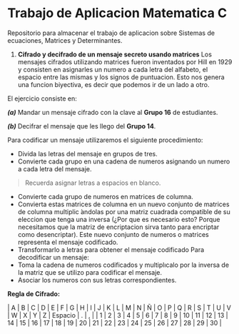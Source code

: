 # Trabajo de Aplicacion Matematica C
Repositorio para almacenar el trabajo de aplicacion sobre Sistemas de ecuaciones, Matrices y Determinantes.


1. **Cifrado y decifrado de un mensaje secreto usando matrices**
Los mensajes cifrados utilizando matrices fueron inventados por Hill en 1929 y consisten en asignarles un numero a cada letra del alfabeto, el espacio entre las mismas y los signos de puntuacion. Esto nos genera una funcion biyectiva, es decir que podemos ir de un lado a otro.

El ejercicio consiste en:

***(a)*** Mandar un mensaje cifrado con la clave al **Grupo 16** de estudiantes.

***(b)*** Decifrar el mensaje que les llego del **Grupo 14**.

Para codificar un mensaje utilizaremos el siguiente procedimiento:

-  Divida las letras del mensaje en grupos de tres.
-  Convierte cada grupo en una cadena de numeros asignando un numero a cada letra del mensaje.

> Recuerda asignar letras a espacios en blanco.

- Convierte cada grupo de numeros en matrices de columna.
- Convierta estas matrices de columna en un nuevo conjunto de matrices de columna multiplic ́andolas por una matriz cuadrada compatible de su eleccion que tenga una inversa (¿Por que es necesario esto? Porque necesitamos que la matriz de encriptacion sirva tanto para encriptar como desencriptar). Este nuevo conjunto de numeros o matrices representa el mensaje codificado.
- Transformarlo a letras para obtener el mensaje codificado
Para decodificar un mensaje:
- Toma la cadena de numeros codificados y multiplıcalo por la inversa de la matriz que se utilizo para codificar el mensaje.
- Asociar los numeros con sus letras correspondientes.

**Regla de Cifrado:**

| A | B | C | D | E | F | G | H | I | J | K | L | M | N | Ñ | O | P | Q | R | S | T | U | V | W | X | Y | Z | Espacio | . | , |
| 1 | 2 | 3 | 4 | 5 | 6 | 7 | 8 | 9 | 10 | 11 | 12 | 13 | 14 | 15 | 16 | 17 | 18 | 19 | 20 | 21 | 22 | 23 | 24 | 25 | 26 | 27 | 28 | 29 | 30 |
 
